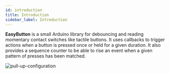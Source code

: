```yaml
---
id: introduction
title: Introduction
sidebar_label: Introduction
---
```


**EasyButton** is a small Arduino library for debouncing and reading momentary contact switches like tactile buttons. It uses callbacks to trigger actions when a button is pressed once or held for a given duration. It also provides a sequence counter to be able to rise an event when a given pattern of presses has been matched.

![pull-up-configuration](https://easybtn.earias.me/img/button-configuration.jpg)